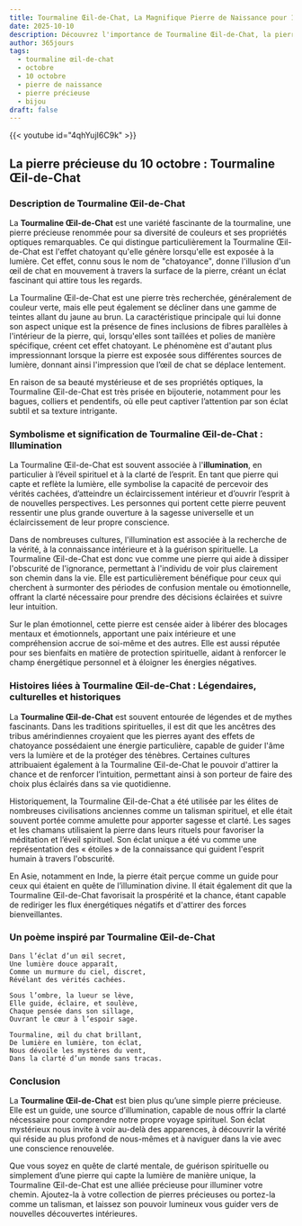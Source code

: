 ```yaml
---
title: Tourmaline Œil-de-Chat, La Magnifique Pierre de Naissance pour 10 octobre
date: 2025-10-10
description: Découvrez l'importance de Tourmaline Œil-de-Chat, la pierre de naissance du 10 octobre qui symbolise Illumination. Laissez sa beauté et sa signification illuminer votre journée.
author: 365jours
tags:
  - tourmaline œil-de-chat
  - octobre
  - 10 octobre
  - pierre de naissance
  - pierre précieuse
  - bijou
draft: false
---
```


{{< youtube id="4qhYujI6C9k" >}}


## La pierre précieuse du 10 octobre : Tourmaline Œil-de-Chat

### Description de Tourmaline Œil-de-Chat

La **Tourmaline Œil-de-Chat** est une variété fascinante de la tourmaline, une pierre précieuse renommée pour sa diversité de couleurs et ses propriétés optiques remarquables. Ce qui distingue particulièrement la Tourmaline Œil-de-Chat est l'effet chatoyant qu'elle génère lorsqu'elle est exposée à la lumière. Cet effet, connu sous le nom de "chatoyance", donne l'illusion d'un œil de chat en mouvement à travers la surface de la pierre, créant un éclat fascinant qui attire tous les regards.

La Tourmaline Œil-de-Chat est une pierre très recherchée, généralement de couleur verte, mais elle peut également se décliner dans une gamme de teintes allant du jaune au brun. La caractéristique principale qui lui donne son aspect unique est la présence de fines inclusions de fibres parallèles à l'intérieur de la pierre, qui, lorsqu'elles sont taillées et polies de manière spécifique, créent cet effet chatoyant. Le phénomène est d'autant plus impressionnant lorsque la pierre est exposée sous différentes sources de lumière, donnant ainsi l'impression que l’œil de chat se déplace lentement.

En raison de sa beauté mystérieuse et de ses propriétés optiques, la Tourmaline Œil-de-Chat est très prisée en bijouterie, notamment pour les bagues, colliers et pendentifs, où elle peut captiver l’attention par son éclat subtil et sa texture intrigante.

### Symbolisme et signification de Tourmaline Œil-de-Chat : Illumination

La Tourmaline Œil-de-Chat est souvent associée à l'**illumination**, en particulier à l’éveil spirituel et à la clarté de l’esprit. En tant que pierre qui capte et reflète la lumière, elle symbolise la capacité de percevoir des vérités cachées, d’atteindre un éclaircissement intérieur et d’ouvrir l’esprit à de nouvelles perspectives. Les personnes qui portent cette pierre peuvent ressentir une plus grande ouverture à la sagesse universelle et un éclaircissement de leur propre conscience.

Dans de nombreuses cultures, l'illumination est associée à la recherche de la vérité, à la connaissance intérieure et à la guérison spirituelle. La Tourmaline Œil-de-Chat est donc vue comme une pierre qui aide à dissiper l'obscurité de l'ignorance, permettant à l'individu de voir plus clairement son chemin dans la vie. Elle est particulièrement bénéfique pour ceux qui cherchent à surmonter des périodes de confusion mentale ou émotionnelle, offrant la clarté nécessaire pour prendre des décisions éclairées et suivre leur intuition.

Sur le plan émotionnel, cette pierre est censée aider à libérer des blocages mentaux et émotionnels, apportant une paix intérieure et une compréhension accrue de soi-même et des autres. Elle est aussi réputée pour ses bienfaits en matière de protection spirituelle, aidant à renforcer le champ énergétique personnel et à éloigner les énergies négatives.

### Histoires liées à Tourmaline Œil-de-Chat : Légendaires, culturelles et historiques

La **Tourmaline Œil-de-Chat** est souvent entourée de légendes et de mythes fascinants. Dans les traditions spirituelles, il est dit que les ancêtres des tribus amérindiennes croyaient que les pierres ayant des effets de chatoyance possédaient une énergie particulière, capable de guider l'âme vers la lumière et de la protéger des ténèbres. Certaines cultures attribuaient également à la Tourmaline Œil-de-Chat le pouvoir d'attirer la chance et de renforcer l’intuition, permettant ainsi à son porteur de faire des choix plus éclairés dans sa vie quotidienne.

Historiquement, la Tourmaline Œil-de-Chat a été utilisée par les élites de nombreuses civilisations anciennes comme un talisman spirituel, et elle était souvent portée comme amulette pour apporter sagesse et clarté. Les sages et les chamans utilisaient la pierre dans leurs rituels pour favoriser la méditation et l’éveil spirituel. Son éclat unique a été vu comme une représentation des « étoiles » de la connaissance qui guident l'esprit humain à travers l'obscurité.

En Asie, notamment en Inde, la pierre était perçue comme un guide pour ceux qui étaient en quête de l’illumination divine. Il était également dit que la Tourmaline Œil-de-Chat favorisait la prospérité et la chance, étant capable de rediriger les flux énergétiques négatifs et d'attirer des forces bienveillantes.

### Un poème inspiré par Tourmaline Œil-de-Chat

	Dans l’éclat d’un œil secret,  
	Une lumière douce apparaît,  
	Comme un murmure du ciel, discret,  
	Révélant des vérités cachées.
	
	Sous l’ombre, la lueur se lève,  
	Elle guide, éclaire, et soulève,  
	Chaque pensée dans son sillage,  
	Ouvrant le cœur à l’espoir sage.
	
	Tourmaline, œil du chat brillant,  
	De lumière en lumière, ton éclat,  
	Nous dévoile les mystères du vent,  
	Dans la clarté d’un monde sans tracas.

### Conclusion

La **Tourmaline Œil-de-Chat** est bien plus qu’une simple pierre précieuse. Elle est un guide, une source d’illumination, capable de nous offrir la clarté nécessaire pour comprendre notre propre voyage spirituel. Son éclat mystérieux nous invite à voir au-delà des apparences, à découvrir la vérité qui réside au plus profond de nous-mêmes et à naviguer dans la vie avec une conscience renouvelée.

Que vous soyez en quête de clarté mentale, de guérison spirituelle ou simplement d’une pierre qui capte la lumière de manière unique, la Tourmaline Œil-de-Chat est une alliée précieuse pour illuminer votre chemin. Ajoutez-la à votre collection de pierres précieuses ou portez-la comme un talisman, et laissez son pouvoir lumineux vous guider vers de nouvelles découvertes intérieures.
